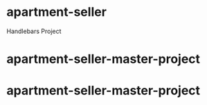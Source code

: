 # apartment-seller
Handlebars Project
# apartment-seller-master-project
# apartment-seller-master-project
